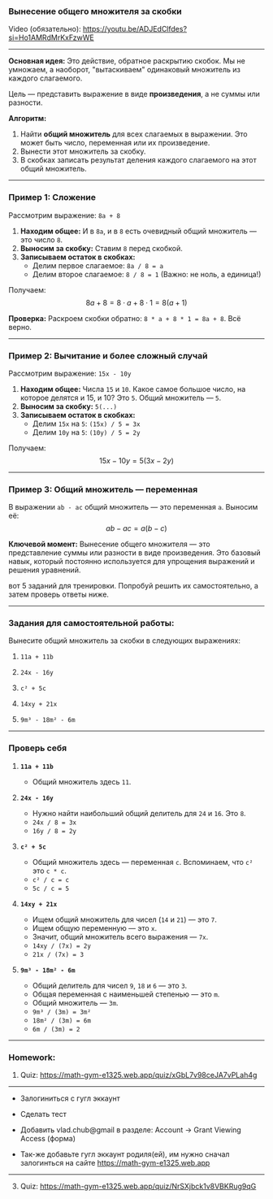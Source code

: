 ### Вынесение общего множителя за скобки

Video (обязательно): https://youtu.be/ADJEdClfdes?si=Ho1AMRdMrKxFzwWE

---

**Основная идея:** Это действие, обратное раскрытию скобок. Мы не умножаем, а наоборот, "вытаскиваем" одинаковый множитель из каждого слагаемого.

Цель — представить выражение в виде **произведения**, а не суммы или разности.

**Алгоритм:**

1.  Найти **общий множитель** для всех слагаемых в выражении. Это может быть число, переменная или их произведение.
2.  Вынести этот множитель за скобку.
3.  В скобках записать результат деления каждого слагаемого на этот общий множитель.

---

### Пример 1: Сложение

Рассмотрим выражение: `8a + 8`

1.  **Находим общее:** И в `8a`, и в `8` есть очевидный общий множитель — это число `8`.
2.  **Выносим за скобку:** Ставим `8` перед скобкой.
3.  **Записываем остаток в скобках:**
    - Делим первое слагаемое: `8a / 8 = a`
    - Делим второе слагаемое: `8 / 8 = 1` (Важно: не ноль, а единица!)

Получаем:
$$8a + 8 = 8 \cdot a + 8 \cdot 1 = 8(a + 1)$$

**Проверка:** Раскроем скобки обратно: `8 * a + 8 * 1 = 8a + 8`. Всё верно.

---

### Пример 2: Вычитание и более сложный случай

Рассмотрим выражение: `15x - 10y`

1.  **Находим общее:** Числа `15` и `10`. Какое самое большое число, на которое делятся и 15, и 10? Это `5`. Общий множитель — `5`.
2.  **Выносим за скобку:** `5(...)`
3.  **Записываем остаток в скобках:**
    - Делим `15x` на `5`: `(15x) / 5 = 3x`
    - Делим `10y` на `5`: `(10y) / 5 = 2y`

Получаем:
$$15x - 10y = 5(3x - 2y)$$

---

### Пример 3: Общий множитель — переменная

В выражении `ab - ac` общий множитель — это переменная `a`. Выносим её:
$$ab - ac = a(b - c)$$

**Ключевой момент:** Вынесение общего множителя — это представление суммы или разности в виде произведения. Это базовый навык, который постоянно используется для упрощения выражений и решения уравнений.

вот 5 заданий для тренировки. Попробуй решить их самостоятельно, а затем проверь ответы ниже.

---

### Задания для самостоятельной работы:

Вынесите общий множитель за скобки в следующих выражениях:

1.  `11a + 11b`

2.  `24x - 16y`

3.  `c² + 5c`

4.  `14xy + 21x`

5.  `9m³ - 18m² - 6m`

---

### Проверь себя

1.  **`11a + 11b`**
    - Общий множитель здесь `11`.

2.  **`24x - 16y`**
    - Нужно найти наибольший общий делитель для `24` и `16`. Это `8`.
    - `24x / 8 = 3x`
    - `16y / 8 = 2y`

3.  **`c² + 5c`**
    - Общий множитель здесь — переменная `c`. Вспоминаем, что `c²` это `c * c`.
    - `c² / c = c`
    - `5c / c = 5`

4.  **`14xy + 21x`**
    - Ищем общий множитель для чисел (`14` и `21`) — это `7`.
    - Ищем общую переменную — это `x`.
    - Значит, общий множитель всего выражения — `7x`.
    - `14xy / (7x) = 2y`
    - `21x / (7x) = 3`

5.  **`9m³ - 18m² - 6m`**
    - Общий делитель для чисел `9`, `18` и `6` — это `3`.
    - Общая переменная с наименьшей степенью — это `m`.
    - Общий множитель — `3m`.
    - `9m³ / (3m) = 3m²`
    - `18m² / (3m) = 6m`
    - `6m / (3m) = 2`

---

### Homework:

1. Quiz: https://math-gym-e1325.web.app/quiz/xGbL7v98ceJA7vPLah4g

---

- Залогиниться с гугл эккаунт
- Сделать тест
- Добавить vlad.chub@gmail в разделе:
  Account -> Grant Viewing Access (форма)

- Так-же добавьте гугл эккаунт родиля(ей), им нужно сначал залогинться на сайте
  https://math-gym-e1325.web.app

---

3. Quiz: https://math-gym-e1325.web.app/quiz/NrSXjbck1v8VBKRug9qG
